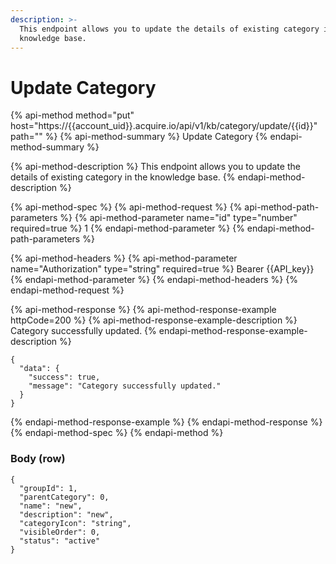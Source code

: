 ```yaml
---
description: >-
  This endpoint allows you to update the details of existing category in the
  knowledge base.
---
```


# Update Category

{% api-method method="put" host="https://{{account\_uid}}.acquire.io/api/v1/kb/category/update/{{id}}" path="" %}
{% api-method-summary %}
Update Category
{% endapi-method-summary %}

{% api-method-description %}
This endpoint allows you to update the details of existing category in the knowledge base.
{% endapi-method-description %}

{% api-method-spec %}
{% api-method-request %}
{% api-method-path-parameters %}
{% api-method-parameter name="id" type="number" required=true %}
1
{% endapi-method-parameter %}
{% endapi-method-path-parameters %}

{% api-method-headers %}
{% api-method-parameter name="Authorization" type="string" required=true %}
Bearer {{API\_key}}
{% endapi-method-parameter %}
{% endapi-method-headers %}
{% endapi-method-request %}

{% api-method-response %}
{% api-method-response-example httpCode=200 %}
{% api-method-response-example-description %}
Category successfully updated.
{% endapi-method-response-example-description %}

```
{
  "data": {
    "success": true,
    "message": "Category successfully updated."
  }
}
```
{% endapi-method-response-example %}
{% endapi-method-response %}
{% endapi-method-spec %}
{% endapi-method %}

### Body \(row\)

```text
{
  "groupId": 1,
  "parentCategory": 0,
  "name": "new",
  "description": "new",
  "categoryIcon": "string",
  "visibleOrder": 0,
  "status": "active"
}
```

